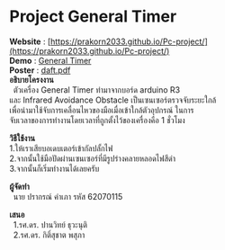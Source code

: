 # Project General Timer  
**Website** : [https://prakorn2033.github.io/Pc-project/](https://prakorn2033.github.io/Pc-project/)  
**Demo** : [General Timer](https://prakorn2033.github.io/Pc-project/)  
**Poster** : [daft.pdf](daft.pdf)  
**อธิบายโครงงาน**  
&ensp;ตัวเครื่อง General Timer ทำมาจากบอร์ด arduino R3  
และ Infrared Avoidance Obstacle เป็นเซนเซอร์ตรวจจับระยะใกล้  
เพื่อนำมาใช้จับการเคลื่อนไหวของมือเมื่อเข้าใกล้ตัวอุปกรณ์ ในการ  
จับเวลาของการทำงานโดยเวลาที่ถูกตั้งไว้ของเครื่องคือ 1 ชั่วโมง  

**วิธีใช้งาน**  
1.ให้เราเสียบอเดบเตอร์เข้ากัลปลั้กไฟ  
2.จากนั้นใช้มือปัดผ่านเซนเซอร์ที่มีรูปร่างคลายหลอดไฟสีดำ  
3.จากนั้นก็เริ่มทำงานได้เลยครับ

**ผู้จัดทำ**  
&ensp;นาย ปรากรณ์ คำเภา รหัส 62070115  

**เสนอ**  
&ensp;1.รศ.ดร. ปานวิทย์ ธุวะนุติ  
&ensp;2.รศ.ดร. กิติ์สุชาต พสุภา
 
